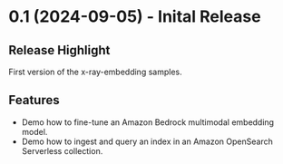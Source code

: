 # 0.1 (2024-09-05) - Inital Release 

## Release Highlight

First version of the x-ray-embedding samples. 

## Features 

- Demo how to fine-tune an Amazon Bedrock multimodal embedding model.
- Demo how to ingest and query an index in an Amazon OpenSearch Serverless collection.